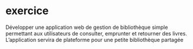 # exercice
 Développer une application web de gestion de bibliothèque simple permettant aux utilisateurs  de consulter, emprunter et retourner des livres. L’application servira de plateforme pour une  petite bibliothèque partagée
